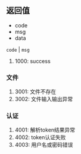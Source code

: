 ## 返回值

- code
- msg
- data


`code` | `msg`

1. 1000: success

### 文件

1. 3001: 文件不存在
2. 3002: 文件输入输出异常

### 认证

1. 4001: 解析token结果异常
2. 4002: token认证失败
3. 4003: 用户名或密码错误
